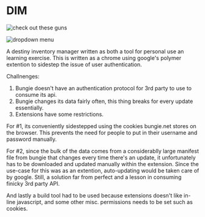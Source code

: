 # DIM

![check out these guns](https://flsyqa-sn3301.files.1drv.com/y3mLGSbIFYAiy0u-F8oYYDtv4uvSLfSd7cA7XsQRWA8gv2hSD2yVoMo7ICDNMuBrtDSf8Fvw557UMNpDxGmilk80Z0FPiVXj-foGK3Z32z27KO5gjCCG-JnUHGkqNio5Zmmqu-_3jB188O16iBmACyLeeGTf0_7ZbBN2CUNUHDn81o?width=2560&height=1600&cropmode=none)

![dropdown menu](https://fluxhw-sn3301.files.1drv.com/y3mNfyayP0pASXAUxenf5GS32u92uhty4hY7-MZ8HaJVRoYvjsXSaIT-6Db13sL5ntILyrmMv4wwqzUbbqDky0XBVrFcS8Q19bl9wzmrYrfn4hP_gTmZQH6d4d2JAe9b69sZlwssSQwen3fFKCMb-VqARKEywlPnJGrwb0gYaD3UZ4?width=2560&height=1600&cropmode=none)

A destiny inventory manager written as both a tool for personal use an learning exercise. This is written as a chrome using google's polymer extention to sidestep the issue of user authentication.

Challnenges:

1. Bungie doesn't have an authentication protocol for 3rd party to use to consume its api.
2. Bungie changes its data fairly often, this thing breaks for every update essentially.
3. Extensions have some restrictions.

For #1, its conveniently sidestepped using the cookies bungie.net stores on the browser. This prevents the need for people to put in their username and password manually.

For #2, since the bulk of the data comes from a considerablly large manifest file from bungie that changes every time there's an update, it unfortunately has to be downloaded and updated manually within the extension. Since the use-case for this was as an extention, auto-updating would be taken care of by google. Still, a solution far from perfect and a lesson in consuming finicky 3rd party API.

And lastly a build tool had to be used because extensions doesn't like in-line javascript, and some other misc. permissions needs to be set such as cookies.
